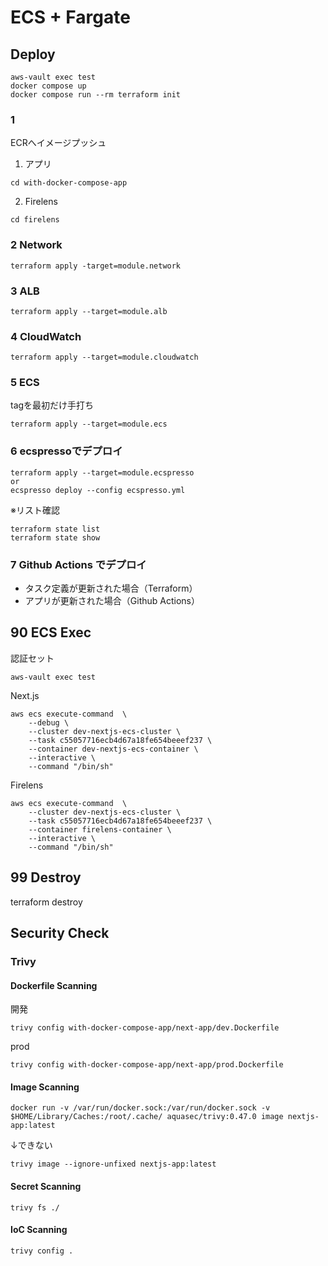# ECS + Fargate

## Deploy
```
aws-vault exec test
docker compose up
docker compose run --rm terraform init
```

### 1
ECRへイメージプッシュ
1. アプリ
```
cd with-docker-compose-app
```
2. Firelens
```
cd firelens
```

### 2 Network
```
terraform apply -target=module.network
```

### 3 ALB
```
terraform apply --target=module.alb
```

### 4 CloudWatch
```
terraform apply --target=module.cloudwatch
```

### 5 ECS
tagを最初だけ手打ち
```
terraform apply --target=module.ecs
```

### 6 ecspressoでデプロイ
```
terraform apply --target=module.ecspresso
or
ecspresso deploy --config ecspresso.yml
```
※リスト確認
```
terraform state list
terraform state show 
```

### 7 Github Actions でデプロイ
- タスク定義が更新された場合（Terraform）
- アプリが更新された場合（Github Actions）

## 90 ECS Exec
認証セット
```
aws-vault exec test
```
Next.js
```
aws ecs execute-command  \
    --debug \
    --cluster dev-nextjs-ecs-cluster \
    --task c55057716ecb4d67a18fe654beeef237 \
    --container dev-nextjs-ecs-container \
    --interactive \
    --command "/bin/sh"
```
Firelens
```
aws ecs execute-command  \
    --cluster dev-nextjs-ecs-cluster \
    --task c55057716ecb4d67a18fe654beeef237 \
    --container firelens-container \
    --interactive \
    --command "/bin/sh"
```


## 99 Destroy
terraform destroy


## Security Check
### Trivy
#### Dockerfile Scanning
開発
```
trivy config with-docker-compose-app/next-app/dev.Dockerfile
```
prod
```
trivy config with-docker-compose-app/next-app/prod.Dockerfile
```

#### Image Scanning
```
docker run -v /var/run/docker.sock:/var/run/docker.sock -v $HOME/Library/Caches:/root/.cache/ aquasec/trivy:0.47.0 image nextjs-app:latest
```
↓できない
```
trivy image --ignore-unfixed nextjs-app:latest
```

#### Secret Scanning
```
trivy fs ./
```

#### IoC Scanning
```
trivy config .
```